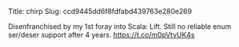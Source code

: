 Title: chirp
Slug: ccd9445dd6f8fdfabd439763e280e269

Disenfranchised by my 1st foray into Scala: Lift. Still no reliable enum ser/deser support after 4 years. <a href="https://t.co/m0pVtyUK4s">https://t.co/m0pVtyUK4s</a>
